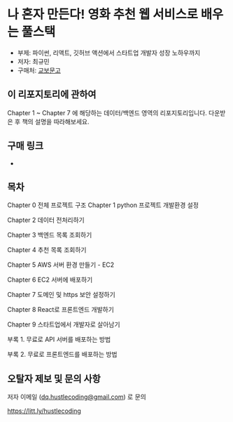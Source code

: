 # 나 혼자 만든다! 영화 추천 웹 서비스로 배우는 풀스택

- 부제: 파이썬, 리액트, 깃허브 액션에서 스타트업 개발자 성장 노하우까지
- 저자: 최규민
- 구매처: [교보문고](https://product.kyobobook.co.kr/detail/S000200398450)

## 이 리포지토리에 관하여

Chapter 1 ~ Chapter 7 에 해당하는 데이터/백엔드 영역의 리포지토리입니다.
다운받은 후 책의 설명을 따라해보세요.

## 구매 링크

-

## 목차

Chapter 0 전체 프로젝트 구조
Chapter 1 python 프로젝트 개발환경 설정

Chapter 2 데이터 전처리하기

Chapter 3 백엔드 목록 조회하기

Chapter 4 추천 목록 조회하기

Chapter 5 AWS 서버 환경 만들기 - EC2

Chapter 6 EC2 서버에 배포하기

Chapter 7 도메인 및 https 보안 설정하기

Chapter 8 React로 프론트엔드 개발하기

Chapter 9 스타트업에서 개발자로 살아남기

부록 1. 무료로 API 서버를 배포하는 방법

부록 2. 무료로 프론트엔드를 배포하는 방법

## 오탈자 제보 및 문의 사항

저자 이메일 (dq.hustlecoding@gmail.com) 로 문의

https://litt.ly/hustlecoding
